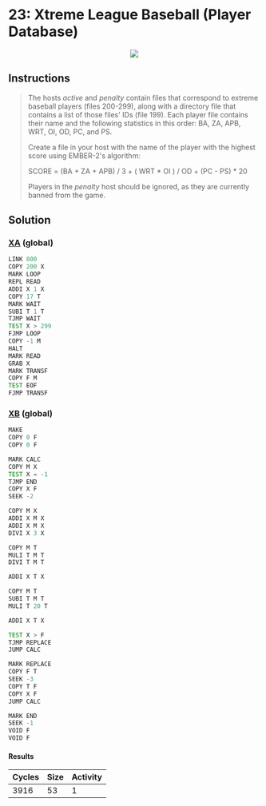 # 23: Xtreme League Baseball (Player Database)

<div align="center"><img src="EXAPUNKS - Xtreme League Baseball (3916, 53, 1, 2023-07-31-12-24-27).gif" /></div>

## Instructions
> The hosts *active* and *penalty* contain files that correspond to extreme baseball players (files 200-299), along with a directory file that contains a list of those files' IDs (file 199). Each player file contains their name and the following statistics in this order: BA, ZA, APB, WRT, OI, OD, PC, and PS.
> 
> Create a file in your host with the name of the player with the highest score using EMBER-2's algorithm:
> 
> SCORE = (BA + ZA + APB) / 3 + ( WRT \* OI ) / OD + (PC - PS) \* 20
> 
> Players in the *penalty* host should be ignored, as they are currently banned from the game.

## Solution

### [XA](XA.exa) (global)
```asm
LINK 800
COPY 200 X
MARK LOOP
REPL READ
ADDI X 1 X
COPY 17 T
MARK WAIT
SUBI T 1 T
TJMP WAIT
TEST X > 299
FJMP LOOP
COPY -1 M
HALT
MARK READ
GRAB X
MARK TRANSF
COPY F M
TEST EOF
FJMP TRANSF
```

### [XB](XB.exa) (global)
```asm
MAKE
COPY 0 F
COPY 0 F

MARK CALC
COPY M X
TEST X = -1
TJMP END
COPY X F
SEEK -2

COPY M X
ADDI X M X
ADDI X M X
DIVI X 3 X

COPY M T
MULI T M T
DIVI T M T

ADDI X T X

COPY M T
SUBI T M T
MULI T 20 T

ADDI X T X

TEST X > F
TJMP REPLACE
JUMP CALC

MARK REPLACE
COPY F T
SEEK -3
COPY T F
COPY X F
JUMP CALC

MARK END
SEEK -1
VOID F
VOID F
```

#### Results
| Cycles | Size | Activity |
|--------|------|----------|
| 3916   | 53   | 1        |
